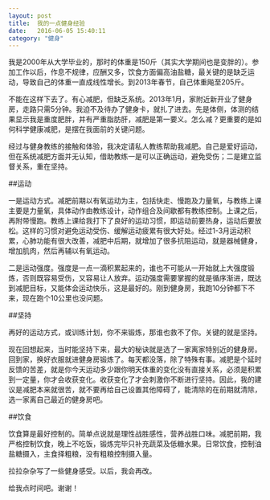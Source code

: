 ```yaml
---
layout: post
title:  我的一点健身经验
date:   2016-06-05 15:40:11
category: "健身"
---
```

我是2000年从大学毕业的，那时的体重是150斤（其实大学期间也是变胖的）。参加工作以后，作息不规律，应酬又多，饮食方面偏高油盐糖，最关键的是缺乏运动，导致自己的体重一直成线性增长。到2013年春节，自己体重飚至205斤。

不能在这样下去了。有心减肥，但缺乏系统。2013年1月，家附近新开业了健身房，走路只需5分钟。我迫不及待办了健身卡，就扎了进去。先是体侧，体测的结果显示我是重度肥胖，并有严重脂肪肝，减肥是第一要义。怎么减？更重要的是如何科学健康减肥，是摆在我面前的关键问题。

经过与健身教练的接触和体验，我决定请私人教练帮助我减肥。自己是爱好运动，但在系统减肥方面并无认知，借助教练一是可以正确运动，避免受伤；二是建立监督关系，重在坚持。

##运动

一是运动方式。减肥前期以有氧运动为主，包括快走、慢跑及力量氧，与教练上课主要是力量氧，具体动作由教练设计，动作组合及间歇都有教练控制。上课之后，再附带慢跑。教练上课给我打下了良好的运动习惯，即运动前要热身，运动后要放松。这样的习惯对避免运动受伤、缓解运动疲累有很大好处。经过1-3月运动积累，心肺功能有很大改善，减肥中后期，就增加了很多抗阻运动，就是器械健身，增加肌肉，然后再辅以有氧运动。

二是运动强度。强度是一点一滴积累起来的，谁也不可能从一开始就上大强度锻炼，否则既容易受伤，又容易让人放弃。运动强度需要掌握的就是循序渐进，既达到减肥目标，又能体会运动快乐，这是最好的。刚到健身房，我跑10分钟都下不来，现在跑个10公里也没问题。

##坚持

再好的运动方式，或训练计划，你不来锻炼，那谁也救不了你。关键的就是坚持。

现在回想起来，当时能坚持下来，最大的秘诀就是选了一家离家特别近的健身房。回到家，换好衣服就进健身房锻炼了。每天都没落，除了特殊有事。减肥是个延时反馈的苦差，就是你今天运动多少跟你明天体重的变化没有直接关系，必须是积累到一定量，你才会收获变化。收获变化了才会刺激你不断进行坚持。因此，我的建议是减肥本来就很苦，就不要再给自己设置其他障碍了，能清除的在前期就清除，选一家离自己最近的健身房吧。

##饮食

饮食算是最好控制的。简单点说就是理性战胜感性，营养战胜口味。减肥前期，我严格控制饮食，晚上不吃饭，锻炼完毕只补充蔬菜及低糖水果。日常饮食，控制油盐糖摄入，主食择粗粮，没有粗粮控制摄入量。

拉拉杂杂写了一些健身感受。以后，我会再改。

给我点时间吧。谢谢！




